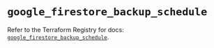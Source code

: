 # `google_firestore_backup_schedule`

Refer to the Terraform Registry for docs: [`google_firestore_backup_schedule`](https://registry.terraform.io/providers/hashicorp/google/6.37.0/docs/resources/firestore_backup_schedule).
